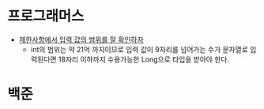 
# 프로그래머스

- [제한사항에서 입력 값의 범위를 잘 확인하자](https://school.programmers.co.kr/learn/courses/30/lessons/147355)
	- int의 범위는 약 21억 까지이므로 입력 값이 9자리를 넘어가는 수가 문자열로 입력된다면 18자리 이하까지 수용가능한 Long으로 타입을 받아야 한다.


# 백준